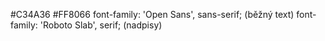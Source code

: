 #C34A36
#FF8066
font-family: 'Open Sans', sans-serif; (běžný text)
font-family: 'Roboto Slab', serif; (nadpisy)
